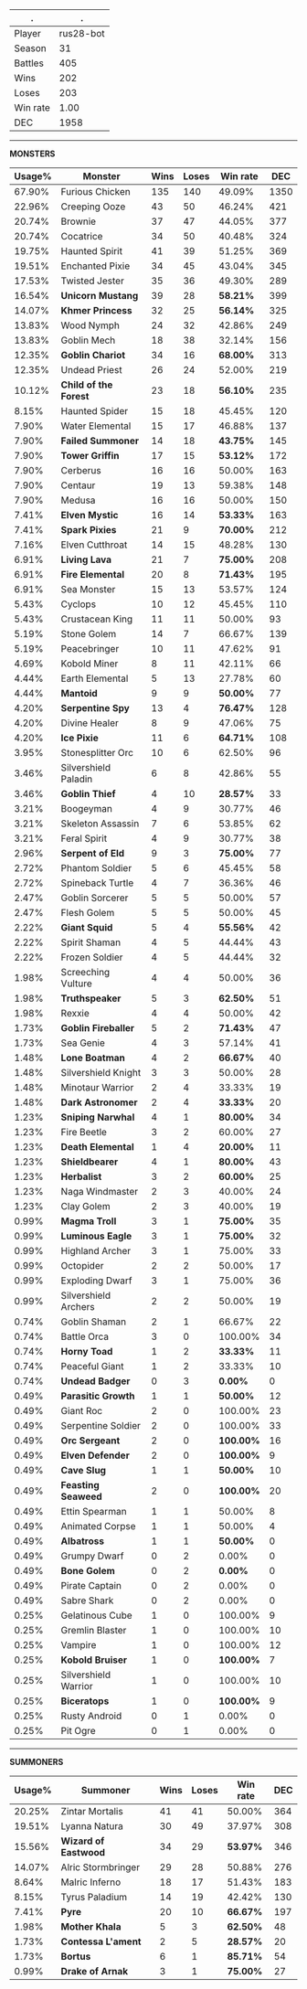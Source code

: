 .|.
|-|-
Player|rus28-bot
Season|31
Battles|405
Wins|202
Loses|203
Win rate|1.00
DEC|1958

---
**MONSTERS**

Usage%|Monster|Wins|Loses|Win rate|DEC|
-|-|-|-|-|-|
67.90%|Furious Chicken|135|140|49.09%|1350|
22.96%|Creeping Ooze|43|50|46.24%|421|
20.74%|Brownie|37|47|44.05%|377|
20.74%|Cocatrice|34|50|40.48%|324|
19.75%|Haunted Spirit|41|39|51.25%|369|
19.51%|Enchanted Pixie|34|45|43.04%|345|
17.53%|Twisted Jester|35|36|49.30%|289|
16.54%|**Unicorn Mustang**|39|28|**58.21%**|399|
14.07%|**Khmer Princess**|32|25|**56.14%**|325|
13.83%|Wood Nymph|24|32|42.86%|249|
13.83%|Goblin Mech|18|38|32.14%|156|
12.35%|**Goblin Chariot**|34|16|**68.00%**|313|
12.35%|Undead Priest|26|24|52.00%|219|
10.12%|**Child of the Forest**|23|18|**56.10%**|235|
8.15%|Haunted Spider|15|18|45.45%|120|
7.90%|Water Elemental|15|17|46.88%|137|
7.90%|**Failed Summoner**|14|18|**43.75%**|145|
7.90%|**Tower Griffin**|17|15|**53.12%**|172|
7.90%|Cerberus|16|16|50.00%|163|
7.90%|Centaur|19|13|59.38%|148|
7.90%|Medusa|16|16|50.00%|150|
7.41%|**Elven Mystic**|16|14|**53.33%**|163|
7.41%|**Spark Pixies**|21|9|**70.00%**|212|
7.16%|Elven Cutthroat|14|15|48.28%|130|
6.91%|**Living Lava**|21|7|**75.00%**|208|
6.91%|**Fire Elemental**|20|8|**71.43%**|195|
6.91%|Sea Monster|15|13|53.57%|124|
5.43%|Cyclops|10|12|45.45%|110|
5.43%|Crustacean King|11|11|50.00%|93|
5.19%|Stone Golem|14|7|66.67%|139|
5.19%|Peacebringer|10|11|47.62%|91|
4.69%|Kobold Miner|8|11|42.11%|66|
4.44%|Earth Elemental|5|13|27.78%|60|
4.44%|**Mantoid**|9|9|**50.00%**|77|
4.20%|**Serpentine Spy**|13|4|**76.47%**|128|
4.20%|Divine Healer|8|9|47.06%|75|
4.20%|**Ice Pixie**|11|6|**64.71%**|108|
3.95%|Stonesplitter Orc|10|6|62.50%|96|
3.46%|Silvershield Paladin|6|8|42.86%|55|
3.46%|**Goblin Thief**|4|10|**28.57%**|33|
3.21%|Boogeyman|4|9|30.77%|46|
3.21%|Skeleton Assassin|7|6|53.85%|62|
3.21%|Feral Spirit|4|9|30.77%|38|
2.96%|**Serpent of Eld**|9|3|**75.00%**|77|
2.72%|Phantom Soldier|5|6|45.45%|58|
2.72%|Spineback Turtle|4|7|36.36%|46|
2.47%|Goblin Sorcerer|5|5|50.00%|57|
2.47%|Flesh Golem|5|5|50.00%|45|
2.22%|**Giant Squid**|5|4|**55.56%**|42|
2.22%|Spirit Shaman|4|5|44.44%|43|
2.22%|Frozen Soldier|4|5|44.44%|32|
1.98%|Screeching Vulture|4|4|50.00%|36|
1.98%|**Truthspeaker**|5|3|**62.50%**|51|
1.98%|Rexxie|4|4|50.00%|42|
1.73%|**Goblin Fireballer**|5|2|**71.43%**|47|
1.73%|Sea Genie|4|3|57.14%|41|
1.48%|**Lone Boatman**|4|2|**66.67%**|40|
1.48%|Silvershield Knight|3|3|50.00%|28|
1.48%|Minotaur Warrior|2|4|33.33%|19|
1.48%|**Dark Astronomer**|2|4|**33.33%**|20|
1.23%|**Sniping Narwhal**|4|1|**80.00%**|34|
1.23%|Fire Beetle|3|2|60.00%|27|
1.23%|**Death Elemental**|1|4|**20.00%**|11|
1.23%|**Shieldbearer**|4|1|**80.00%**|43|
1.23%|**Herbalist**|3|2|**60.00%**|25|
1.23%|Naga Windmaster|2|3|40.00%|24|
1.23%|Clay Golem|2|3|40.00%|19|
0.99%|**Magma Troll**|3|1|**75.00%**|35|
0.99%|**Luminous Eagle**|3|1|**75.00%**|32|
0.99%|Highland Archer|3|1|75.00%|33|
0.99%|Octopider|2|2|50.00%|17|
0.99%|Exploding Dwarf|3|1|75.00%|36|
0.99%|Silvershield Archers|2|2|50.00%|19|
0.74%|Goblin Shaman|2|1|66.67%|22|
0.74%|Battle Orca|3|0|100.00%|34|
0.74%|**Horny Toad**|1|2|**33.33%**|11|
0.74%|Peaceful Giant|1|2|33.33%|10|
0.74%|**Undead Badger**|0|3|**0.00%**|0|
0.49%|**Parasitic Growth**|1|1|**50.00%**|12|
0.49%|Giant Roc|2|0|100.00%|23|
0.49%|Serpentine Soldier|2|0|100.00%|33|
0.49%|**Orc Sergeant**|2|0|**100.00%**|16|
0.49%|**Elven Defender**|2|0|**100.00%**|9|
0.49%|**Cave Slug**|1|1|**50.00%**|10|
0.49%|**Feasting Seaweed**|2|0|**100.00%**|20|
0.49%|Ettin Spearman|1|1|50.00%|8|
0.49%|Animated Corpse|1|1|50.00%|4|
0.49%|**Albatross**|1|1|**50.00%**|0|
0.49%|Grumpy Dwarf|0|2|0.00%|0|
0.49%|**Bone Golem**|0|2|**0.00%**|0|
0.49%|Pirate Captain|0|2|0.00%|0|
0.49%|Sabre Shark|0|2|0.00%|0|
0.25%|Gelatinous Cube|1|0|100.00%|9|
0.25%|Gremlin Blaster|1|0|100.00%|10|
0.25%|Vampire|1|0|100.00%|12|
0.25%|**Kobold Bruiser**|1|0|**100.00%**|7|
0.25%|Silvershield Warrior|1|0|100.00%|10|
0.25%|**Biceratops**|1|0|**100.00%**|9|
0.25%|Rusty Android|0|1|0.00%|0|
0.25%|Pit Ogre|0|1|0.00%|0|

---
**SUMMONERS**

Usage%|Summoner|Wins|Loses|Win rate|DEC|
-|-|-|-|-|-|
20.25%|Zintar Mortalis|41|41|50.00%|364|
19.51%|Lyanna Natura|30|49|37.97%|308|
15.56%|**Wizard of Eastwood**|34|29|**53.97%**|346|
14.07%|Alric Stormbringer|29|28|50.88%|276|
8.64%|Malric Inferno|18|17|51.43%|183|
8.15%|Tyrus Paladium|14|19|42.42%|130|
7.41%|**Pyre**|20|10|**66.67%**|197|
1.98%|**Mother Khala**|5|3|**62.50%**|48|
1.73%|**Contessa L'ament**|2|5|**28.57%**|20|
1.73%|**Bortus**|6|1|**85.71%**|54|
0.99%|**Drake of Arnak**|3|1|**75.00%**|27|
